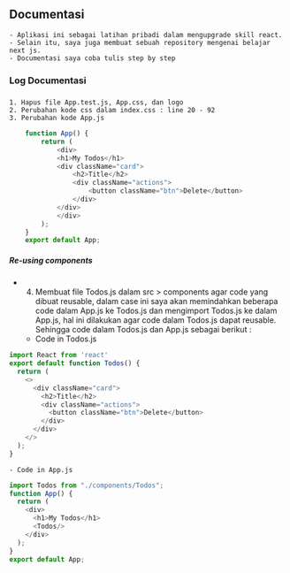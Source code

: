## Documentasi 
    - Aplikasi ini sebagai latihan pribadi dalam mengupgrade skill react.
    - Selain itu, saya juga membuat sebuah repository mengenai belajar next js. 
    - Documentasi saya coba tulis step by step

### Log Documentasi
##### 
    1. Hapus file App.test.js, App.css, dan logo
    2. Perubahan kode css dalam index.css : line 20 - 92
    3. Perubahan kode App.js
```js
    function App() {
        return (
            <div>
            <h1>My Todos</h1>
            <div className="card">
                <h2>Title</h2>
                <div className="actions">
                    <button className="btn">Delete</button>
                </div>
            </div>
            </div>
        );
    }
    export default App;
```
##### Re-using components
* 4. Membuat file Todos.js dalam src > components agar code yang dibuat reusable, dalam case ini saya akan memindahkan beberapa code dalam App.js ke Todos.js dan mengimport Todos.js ke dalam App.js, hal ini dilakukan agar code dalam Todos.js dapat reusable.
    Sehingga code dalam Todos.js dan App.js sebagai berikut :
    - Code in Todos.js
```js
import React from 'react'
export default function Todos() {
  return (
    <>
      <div className="card">
        <h2>Title</h2>
        <div className="actions">
          <button className="btn">Delete</button>
        </div>
      </div>
    </>
  );
}
```
    - Code in App.js
```js
import Todos from "./components/Todos";
function App() {
  return (
    <div>
      <h1>My Todos</h1>
      <Todos/>
    </div>
  );
}
export default App;
```     
